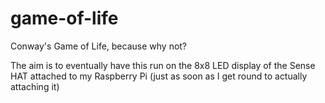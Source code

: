 # game-of-life

Conway's Game of Life, because why not?

The aim is to eventually have this run on the 8x8 LED display of the Sense HAT attached to my Raspberry Pi (just as soon as I get round to actually attaching it)
